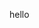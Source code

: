 <html>
  <head>
    <title>my page</title>
  </head>
  <body>
    <p>
      hello
    </p>
  </body>
</html>
